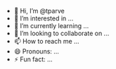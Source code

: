 - 👋 Hi, I’m @tparve
- 👀 I’m interested in ...
- 🌱 I’m currently learning ...
- 💞️ I’m looking to collaborate on ...
- 📫 How to reach me ...
- 😄 Pronouns: ...
- ⚡ Fun fact: ...

<!---
tparve/tparve is a ✨ special ✨ repository because its `README.md` (this file) appears on your GitHub profile.
You can click the Preview link to take a look at your changes.
--->
